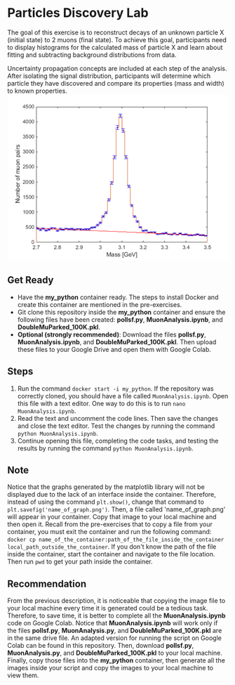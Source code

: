 # **Particles Discovery Lab**

The goal of this exercise is to reconstruct decays of an unknown particle X (initial state) to 2 muons (final state). To achieve this goal, participants need to display histograms for the calculated mass of particle X and learn about fitting and subtracting background distributions from data.

Uncertainty propagation concepts are included at each step of the analysis. After isolating the signal distribution, participants will determine which particle they have discovered and compare its properties (mass and width) to known properties.
![Alt Muon](MuonLab_JpsiSigBkg.png)


## **Get Ready**

* Have the **my_python** container ready. The steps to install Docker and create this container are mentioned in the pre-exercises.
* Git clone this repository inside the **my_python** container and ensure the following files have been created: **pollsf.py**, **MuonAnalysis.ipynb**, and **DoubleMuParked_100K.pkl**.
* **Optional (strongly recommended)**: Download the files **pollsf.py**, **MuonAnalysis.ipynb**, and **DoubleMuParked_100K.pkl**. Then upload these files to your Google Drive and open them with Google Colab.

## **Steps**

1. Run the command `docker start -i my_python`. If the repository was correctly cloned, you should have a file called `MuonAnalysis.ipynb`. Open this file with a text editor. One way to do this is to run `nano MuonAnalysis.ipynb`.
2. Read the text and uncomment the code lines. Then save the changes and close the text editor. Test the changes by running the command `python MuonAnalysis.ipynb`.
3. Continue opening this file, completing the code tasks, and testing the results by running the command `python MuonAnalysis.ipynb`.

## **Note**

Notice that the graphs generated by the matplotlib library will not be displayed due to the lack of an interface inside the container. Therefore, instead of using the command `plt.show()`, change that command to `plt.savefig('name_of_graph.png')`. Then, a file called 'name_of_graph.png' will appear in your container. Copy that image to your local machine and then open it. Recall from the pre-exercises that to copy a file from your container, you must exit the container and run the following command: `docker cp name_of_the_container:path_of_the_file_inside_the_container local_path_outside_the_container`. If you don't know the path of the file inside the container, start the container and navigate to the file location. Then run `pwd` to get your path inside the container.

## **Recommendation**

From the previous description, it is noticeable that copying the image file to your local machine every time it is generated could be a tedious task. Therefore, to save time, it is better to complete all the **MuonAnalysis.ipynb** code on Google Colab. Notice that **MuonAnalysis.ipynb** will work only if the files **pollsf.py**, **MuonAnalysis.py**, and **DoubleMuParked_100K.pkl** are in the same drive file. An adapted version for running the script on Google Colab can be found in this repository. Then, download **pollsf.py**, **MuonAnalysis.py**, and **DoubleMuParked_100K.pkl** to your local machine. Finally, copy those files into the **my_python** container, then generate all the images inside your script and copy the images to your local machine to view them.
